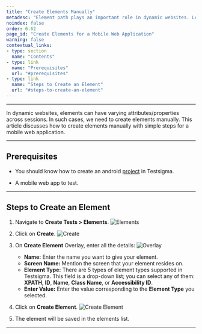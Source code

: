 ```yaml
---
title: "Create Elements Manually"
metadesc: "Element path plays an important role in dynamic websites. Learn how to create elements manually for a Mobile Web Application project in Testsigma."
noindex: false
order: 6.62
page_id: "Create Elements for a Mobile Web Application"
warning: false
contextual_links:
- type: section
  name: "Contents"
- type: link
  name: "Prerequisites"
  url: "#prerequisites"
- type: link
  name: "Steps to Create an Element"
  url: "#steps-to-create-an-element"
---
```


---


In dynamic websites, elements can have varying attributes/properties across sessions. In such cases, we need to create elements manually. This article discusses how to create elements manually with simple steps for a mobile web application.


---


## **Prerequisites**

- You should know how to create an android [project](https://testsigma.com/docs/projects/overview/) in Testsigma.

- A mobile web app to test.

---

## **Steps to Create an Element**

1. Navigate to **Create Tests > Elements**.
![Elements](https://s3.amazonaws.com/static-docs.testsigma.com/new_images/projects/applications/mwaecnavel.png)


2. Click on **Create**.
![Create](https://s3.amazonaws.com/static-docs.testsigma.com/new_images/projects/applications/mwaeccocre.png)


3. On **Create Element** Overlay, enter all the details:
![Overlay](https://s3.amazonaws.com/static-docs.testsigma.com/new_images/projects/applications/mwaecdetails.png)
    - **Name:** Enter the name you want to give your element.
    - **Screen Name:** Mention the screen that your element resides on.
    - **Element Type:** There are 5 types of element types supported in Testsigma. This field is a drop-down list; you can select any of them: **XPATH**, **ID**, **Name**, **Class Name**, or **Accessibility ID**.
    - **Enter Value:** Enter the value corresponding to the **Element Type** you selected.


4. Click on **Create Element**. 
![Create Element](https://s3.amazonaws.com/static-docs.testsigma.com/new_images/projects/applications/mwacreateelm.png)


5. The element will be saved in the elements list. 


---